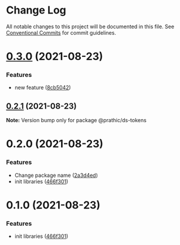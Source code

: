 # Change Log

All notable changes to this project will be documented in this file.
See [Conventional Commits](https://conventionalcommits.org) for commit guidelines.

# [0.3.0](https://github.com/prathick/lerna-test-commands/compare/@prathic/ds-tokens@0.2.1...@prathic/ds-tokens@0.3.0) (2021-08-23)


### Features

* new feature ([8cb5042](https://github.com/prathick/lerna-test-commands/commit/8cb5042753b9292be80c8d09c3469ffc1b223989))





## [0.2.1](https://github.com/prathick/lerna-test-commands/compare/@prathic/ds-tokens@0.2.0...@prathic/ds-tokens@0.2.1) (2021-08-23)

**Note:** Version bump only for package @prathic/ds-tokens





# 0.2.0 (2021-08-23)


### Features

* Change package name ([2a3d4ed](https://github.com/prathick/lerna-test-commands/commit/2a3d4ed1f5fca858b3234fc7b10179e60af23958))
* init libraries ([466f301](https://github.com/prathick/lerna-test-commands/commit/466f301f9c00683b4ba74e18769199b118a3bdcc))





# 0.1.0 (2021-08-23)


### Features

* init libraries ([466f301](https://github.com/prathick/lerna-test-commands/commit/466f301f9c00683b4ba74e18769199b118a3bdcc))
